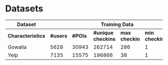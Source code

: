 # Datasets

<table class="tg">
<thead>
  <tr>
    <th class="tg-0lax" style="text-align:center">Dataset</th>
    <th class="tg-baqh" colspan="6" style="text-align:center">Training Data</th>
    <th class="tg-0lax" colspan="3" style="text-align:center">Validation Data</th>
    <th class="tg-0lax" colspan="5" style="text-align:center">Test Data</th>
  </tr>
</thead>
<tbody>
  <tr>
    <td class="tg-0lax"><b>Characteristics</b></td>
    <td class="tg-0lax"><b>#users</b></td>
    <td class="tg-0lax"><b>#POIs</b></td>
    <td class="tg-0lax"><b>#unique checkins</b></td>
    <td class="tg-0lax"><b>max checkin</b></td>
    <td class="tg-0lax"><b>min checkin</b></td>
    <td class="tg-0lax"><b>global mean</b></td>
    <td class="tg-0lax"><b>#users</b></td>
    <td class="tg-0lax"><b>#POIs</b></td>
    <td class="tg-0lax"><b>#<span style="font-weigh</b>t:400;font-style:normal">unique checkins</span></td>
    <td class="tg-0lax"><b>#users</b></td>
    <td class="tg-0lax"><b>#POIs</b></td>
    <td class="tg-0lax"><b>#unique checkins</b></td>
    <td class="tg-0lax"><b>#unknown users</b></td>
    <td class="tg-0lax"><b>#unknown POIs</b></td>
  </tr>
  <tr>
    <td class="tg-0lax">Gowalla</td>
    <td class="tg-0lax">5628</td>
    <td class="tg-0lax">30943</td>
    <td class="tg-0lax">262714</td>
    <td class="tg-0lax">286</td>
    <td class="tg-0lax">1</td>
    <td class="tg-0lax">1.8</td>
    <td class="tg-0lax">5615</td>
    <td class="tg-0lax">17018</td>
    <td class="tg-0lax">36924</td>
    <td class="tg-0lax">5628</td>
    <td class="tg-0lax">23628</td>
    <td class="tg-0lax">77551</td>
    <td class="tg-0lax">0</td>
    <td class="tg-0lax">0</td>
  </tr>
  <tr>
    <td class="tg-0lax">Yelp</td>
    <td class="tg-0lax">7135</td>
    <td class="tg-0lax">15575</td>
    <td class="tg-0lax">196866</td>
    <td class="tg-0lax">38</td>
    <td class="tg-0lax">1</td>
    <td class="tg-0lax">3.9</td>
    <td class="tg-0lax">6614</td>
    <td class="tg-0lax">9360</td>
    <td class="tg-0lax">26945</td>
    <td class="tg-0lax">7134</td>
    <td class="tg-0lax">11694</td>
    <td class="tg-0lax">59480</td>
    <td class="tg-0lax">0</td>
    <td class="tg-0lax">0</td>
  </tr>

</tbody>
</table>
